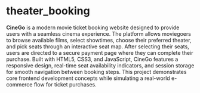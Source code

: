 # theater_booking
**CineGo** is a modern movie ticket booking website designed to provide users with a seamless cinema experience. The platform allows moviegoers to browse available films, select showtimes, choose their preferred theater, and pick seats through an interactive seat map. After selecting their seats, users are directed to a secure payment page where they can complete their purchase. Built with HTML5, CSS3, and JavaScript, CineGo features a responsive design, real-time seat availability indicators, and session storage for smooth navigation between booking steps. This project demonstrates core frontend development concepts while simulating a real-world e-commerce flow for ticket purchases.
